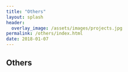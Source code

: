 ```yaml
---
title: "Others"
layout: splash
header:
  overlay_image: /assets/images/projects.jpg
permalink: /others/index.html
date: 2018-01-07
---
```


## Others
